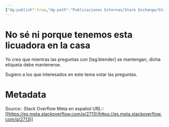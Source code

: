 ```yaml
---
{"dg-publish":true,"dg-path":"Publicaciones Externas/Stack Exchange/Stack Overflow en español/Stack Overflow en español Meta/es.meta.stackoverflow.com-2713.md","permalink":"/publicaciones-externas/stack-exchange/stack-overflow-en-espanol/stack-overflow-en-espanol-meta/es-meta-stackoverflow-com-2713/","title":"No sé ni porque tenemos esta licuadora en la casa","hide":true,"noteIcon":"default","created":"2024-04-03T12:49:10.631-06:00","updated":"2024-04-05T16:44:02.163-06:00"}
---
```


# No sé ni porque tenemos esta licuadora en la casa

Yo creo que mientras las preguntas con [tag:blender] se mantengan, dicha etiqueta debe mantenerse.

Sugiero a los que interesados en este tema votar las preguntas.

# Metadata
Source:: Stack Overflow Meta en español
URL:: [[https://es.meta.stackoverflow.com/q/2713\|https://es.meta.stackoverflow.com/q/2713]]

